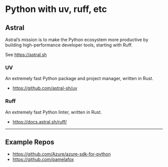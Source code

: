 # Python with uv, ruff, etc

## Astral

Astral’s mission is to make the Python ecosystem more productive
by building high-performance developer tools, starting with Ruff.

See https://astral.sh

### UV

An extremely fast Python package and project manager, written in Rust.

- https://github.com/astral-sh/uv

### Ruff

An extremely fast Python linter, written in Rust.

- https://docs.astral.sh/ruff/


---

## Example Repos

- https://github.com/Azure/azure-sdk-for-python
- https://github.com/pamelafox

